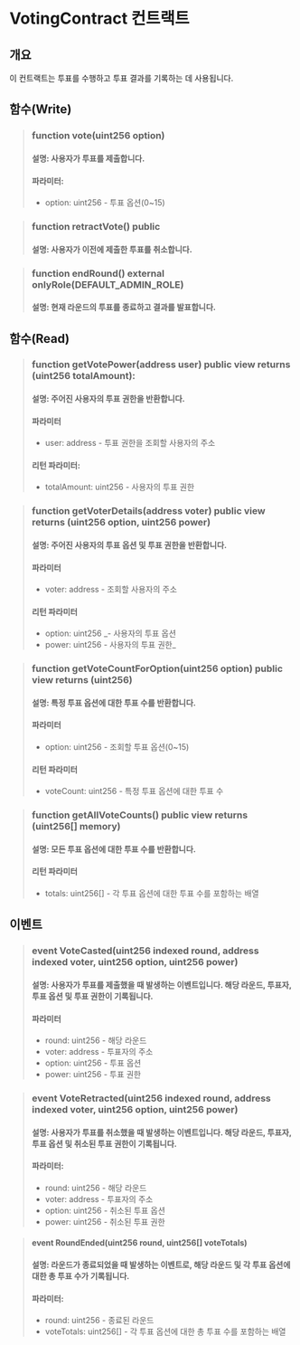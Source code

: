 # VotingContract 컨트랙트
## 개요
이 컨트랙트는 투표를 수행하고 투표 결과를 기록하는 데 사용됩니다.

## 함수(Write)
> ### function vote(uint256 option)
> #### 설명: 사용자가 투표를 제출합니다.
> #### 파라미터:
> * option: uint256 - 투표 옵션(0~15)

> ### function retractVote() public
> #### 설명: 사용자가 이전에 제출한 투표를 취소합니다.

> ### function endRound() external onlyRole(DEFAULT_ADMIN_ROLE) 
> #### 설명: 현재 라운드의 투표를 종료하고 결과를 발표합니다.

## 함수(Read)
> ### function getVotePower(address user) public view returns (uint256 totalAmount):
> #### 설명: 주어진 사용자의 투표 권한을 반환합니다.
> #### 파라미터
> * user: address - 투표 권한을 조회할 사용자의 주소
> #### 리턴 파라미터:
> * totalAmount: uint256 - 사용자의 투표 권한

> ### function getVoterDetails(address voter) public view returns (uint256 option, uint256 power)
> #### 설명: 주어진 사용자의 투표 옵션 및 투표 권한을 반환합니다.
> #### 파라미터
> * voter: address - 조회할 사용자의 주소
> #### 리턴 파라미터
> * option: uint256 _- 사용자의 투표 옵션
> * power: uint256 - 사용자의 투표 권한_

> ### function getVoteCountForOption(uint256 option) public view returns (uint256)
> #### 설명: 특정 투표 옵션에 대한 투표 수를 반환합니다.
> #### 파라미터
> * option: uint256 - 조회할 투표 옵션(0~15)
> #### 리턴 파라미터
> * voteCount: uint256 - 특정 투표 옵션에 대한 투표 수

> ### function getAllVoteCounts() public view returns (uint256[] memory)
> #### 설명: 모든 투표 옵션에 대한 투표 수를 반환합니다.
> #### 리턴 파라미터
> * totals: uint256[] - 각 투표 옵션에 대한 투표 수를 포함하는 배열

## 이벤트
> ### event VoteCasted(uint256 indexed round, address indexed voter, uint256 option, uint256 power)
> #### 설명: 사용자가 투표를 제출했을 때 발생하는 이벤트입니다. 해당 라운드, 투표자, 투표 옵션 및 투표 권한이 기록됩니다.
> #### 파라미터
> * round: uint256 - 해당 라운드
> * voter: address - 투표자의 주소
> * option: uint256 - 투표 옵션
> * power: uint256 - 투표 권한

> ### event VoteRetracted(uint256 indexed round, address indexed voter, uint256 option, uint256 power)
> #### 설명: 사용자가 투표를 취소했을 때 발생하는 이벤트입니다. 해당 라운드, 투표자, 투표 옵션 및 취소된 투표 권한이 기록됩니다.
> #### 파라미터:
> * round: uint256 - 해당 라운드
> * voter: address - 투표자의 주소
> * option: uint256 - 취소된 투표 옵션
> * power: uint256 - 취소된 투표 권한

> #### event RoundEnded(uint256 round, uint256[] voteTotals)
> #### 설명: 라운드가 종료되었을 때 발생하는 이벤트로, 해당 라운드 및 각 투표 옵션에 대한 총 투표 수가 기록됩니다.
> #### 파라미터:
> * round: uint256 - 종료된 라운드
> * voteTotals: uint256[] - 각 투표 옵션에 대한 총 투표 수를 포함하는 배열
